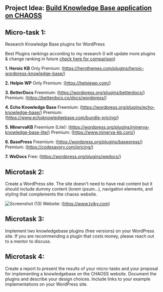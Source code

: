 ## **Project Idea:** [Build Knowledge Base application on CHAOSS](https://github.com/chaoss/website/issues/708)

## Micro-task 1:

Research Knowledge Base plugins for WordPress

Best Plugins rankings according to my research  (I will update more plugins & change ranking in future [check here for comparison](https://docs.google.com/spreadsheets/d/1MgODcFRB9EbVOF84Nf041RuOPRGTiimP_RMgNKJIlK0/edit?usp=sharing))

**1. Heroic KB**
Only Premium: (https://herothemes.com/plugins/heroic-wordpress-knowledge-base/)

**2. Helpie WP**
Only Premium: (https://helpiewp.com/)

**3.  BetterDocs** 
Freemium: (https://wordpress.org/plugins/betterdocs/)
Premium: (https://betterdocs.co/docs/wordpress/)

**4. Echo Knowledge Base**
Freemium: (https://wordpress.org/plugins/echo-knowledge-base/)
Premium: (https://www.echoknowledgebase.com/bundle-pricing/)

**5. MinervaKB**
Freemium (Lite): (https://wordpress.org/plugins/minerva-knowledge-base-lite/)
Premium: (https://www.minerva-kb.com/)

**6. BasePress**
Freemium: (https://wordpress.org/plugins/basepress/)
Premium: (https://codesavory.com/pricing/)

**7.  WeDocs**
Free: (https://wordpress.org/plugins/wedocs/)

## Microtask 2:

Create a WordPress site. The site doesn't need to have real content but it should include dummy content (lorem ipsum...), navigation elements, and styling that complements the chaoss website.

![Screenshot (13)](https://user-images.githubusercontent.com/14368643/164882359-4b3a62b5-b29c-4fa5-9fb2-525f24ba26dc.png)
Website: (https://www.tviky.com)

## Microtask 3:

Implement two knowledgebase plugins (free versions) on your WordPress site. If you are recommending a plugin that costs money, please reach out to a mentor to discuss.



## Microtask 4:

Create a report to present the results of your micro-tasks and your proposal for implementing a knowledgebase on the CHAOSS website. Document the plugins and describe your design choices. Include links to your example implementations on your WordPress site.
